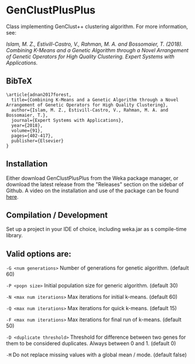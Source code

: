 # GenClustPlusPlus

Class implementing GenClust++ clustering algorithm. For more information, see:

*Islam, M. Z., Estivill-Castro, V., Rahman, M. A. and Bossomaier, T. (2018). Combining K-Means and a Genetic Algorithm through a Novel Arrangement of Genetic Operators for High Quality Clustering. Expert Systems with Applications.*

## BibTeX
```
\article{adnan2017forest,
  title={Combining K-Means and a Genetic Algorithm through a Novel Arrangement of Genetic Operators for High Quality Clustering},
  author={Islam, M. Z., Estivill-Castro, V., Rahman, M. A. and Bossomaier, T.},
  journal={Expert Systems with Applications},
  year={2018},
  volume={91},
  pages={402-417},
  publisher={Elsevier}
}
```

## Installation

Either download GenClustPlusPlus from the Weka package manager, or download the latest release from the "Releases" section on the sidebar of Github. A video on the installation and use of the package can be found [here](https://www.youtube.com/watch?v=WfETv17gdbY&t=0s).

## Compilation / Development

Set up a project in your IDE of choice, including weka.jar as s compile-time library.

## Valid options are:

`-G <num generations>`
 Number of generations for genetic algorithm.
 (default 60)

`-P <popn size>`
 Initial population size for generic algorithm.
 (default 30)

`-N <max num iterations>`
 Max iterations for initial k-means.
 (default 60)

`-Q <max num iterations>`
 Max iterations for quick k-means.
 (default 15)

`-F <max num iterations>`
 Max iterations for final run of k-means.
 (default 50)

`-D <duplicate threshold>`
 Threshold for difference between two genes for them to be considered
 duplicates. Always between 0 and 1.
 (default 0)

`-M`
 Do not replace missing values with a global mean / mode.
 (default false)
